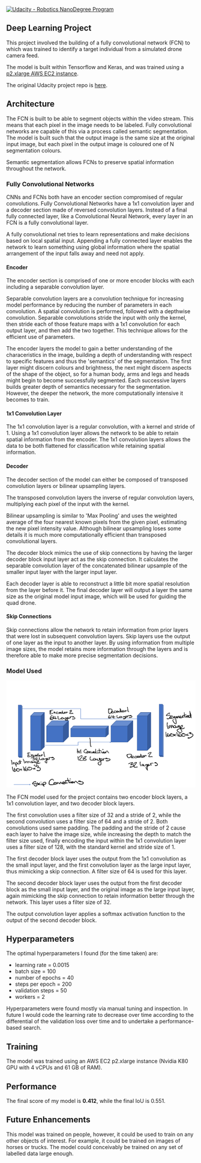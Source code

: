 [![Udacity - Robotics NanoDegree Program](https://s3-us-west-1.amazonaws.com/udacity-robotics/Extra+Images/RoboND_flag.png)](https://www.udacity.com/robotics)

## Deep Learning Project ##

This project involved the building of a fully convolutional network (FCN) to which was trained to identify a target individual from a simulated drone camera feed.

The model is built within Tensorflow and Keras, and was trained using a [p2.xlarge AWS EC2 instance](https://aws.amazon.com/ec2/instance-types/p2/).

The original Udacity project repo is [here](https://github.com/udacity/RoboND-DeepLearning-Project).

## Architecture

The FCN is built to be able to segment objects within the video stream. This means that each pixel in the image needs to be labeled. Fully convolutional networks are capable of this via a process called semantic segmentation. The model is built such that the output image is the same size at the original input image, but each pixel in the output image is coloured one of N segmentation colours.

Semantic segmentation allows FCNs to preserve spatial information throughout the network.

### Fully Convolutional Networks

CNNs and FCNs both have an encoder section compromised of regular convolutions. Fully Convolutional Networks have a 1x1 convolution layer and a decoder section made of reversed convolution layers. Instead of a final fully connected layer, like a Convolutional Neural Network, every layer in an FCN is a fully convolutional layer.

A fully convolutional net tries to learn representations and make decisions based on local spatial input. Appending a fully connected layer enables the network to learn something using global information where the spatial arrangement of the input falls away and need not apply.

#### Encoder

The encoder section is comprised of one or more encoder blocks with each including a separable convolution layer.

Separable convolution layers are a convolution technique for increasing model performance by reducing the number of parameters in each convolution. A spatial convolution is performed, followed with a depthwise convolution. Separable convolutions stride the input with only the kernel, then stride each of those feature maps with a 1x1 convolution for each output layer, and then add the two together. This technique allows for the efficient use of parameters.

The encoder layers the model to gain a better understanding of the characeristics in the image, building a depth of understanding with respect to specific features and thus the 'semantics' of the segmentation. The first layer might discern colours and brightness, the next might discern aspects of the shape of the object, so for a human body, arms and legs and heads might begin to become successfully segmented. Each successive layers builds greater depth of semantics necessary for the segmentation. However, the deeper the network, the more computationally intensive it becomes to train.

#### 1x1 Convolution Layer

The 1x1 convolution layer is a regular convolution, with a kernel and stride of 1. Using a 1x1 convolution layer allows the network to be able to retain spatial information from the encoder. The 1x1 convolution layers allows the data to be both flattened for classification while retaining spatial information.

#### Decoder

The decoder section of the model can either be composed of transposed convolution layers or bilinear upsampling layers.

The transposed convolution layers the inverse of regular convolution layers, multiplying each pixel of the input with the kernel.

Bilinear upsampling is similar to 'Max Pooling' and uses the weighted average of the four nearest known pixels from the given pixel, estimating the new pixel intensity value. Although bilinear upsampling loses some details it is much more computationally efficient than transposed convolutional layers.

The decoder block mimics the use of skip connections by having the larger decoder block input layer act as the skip connection. It calculates the separable convolution layer of the concatenated bilinear upsample of the smaller input layer with the larger input layer.

Each decoder layer is able to reconstruct a little bit more spatial resolution from the layer before it. The final decoder layer will output a layer the same size as the original model input image, which will be used for guiding the quad drone.

#### Skip Connections

Skip connections allow the network to retain information from prior layers that were lost in subsequent convolution layers. Skip layers use the output of one layer as the input to another layer. By using information from multiple image sizes, the model retains more information through the layers and is therefore able to make more precise segmentation decisions.

### Model Used

![architecture used](./images/FCNArch.png)

The FCN model used for the project contains two encoder block layers, a 1x1 convolution layer, and two decoder block layers.

The first convolution uses a filter size of 32 and a stride of 2, while the second convolution uses a filter size of 64 and a stride of 2. Both convolutions used same padding. The padding and the stride of 2 cause each layer to halve the image size, while increasing the depth to match the filter size used, finally encoding the input within the 1x1 convolution layer uses a filter size of 128, with the standard kernel and stride size of 1.

The first decoder block layer uses the output from the 1x1 convolution as the small input layer, and the first convolution layer as the large input layer, thus mimicking a skip connection. A filter size of 64 is used for this layer.

The second decoder block layer uses the output from the first decoder block as the small input layer, and the original image as the large input layer, again mimicking the skip connection to retain information better through the network. This layer uses a filter size of 32.

The output convolution layer applies a softmax activation function to the output of the second decoder block.

## Hyperparameters

The optimal hyperparameters I found (for the time taken) are:

- learning rate = 0.0015
- batch size = 100
- number of epochs = 40
- steps per epoch = 200
- validation steps = 50
- workers = 2

Hyperparameters were found mostly via manual tuning and inspection. In future I would code the learning rate to decrease over time according to the differential of the validation loss over time and to undertake a performance-based search.

## Training

The model was trained using an AWS EC2 p2.xlarge instance (Nvidia K80 GPU with 4 vCPUs and 61 GB of RAM).

## Performance

The final score of my model is **0.412**, while the final IoU is 0.551.


## Future Enhancements

This model was trained on people, however, it could be used to train on any other objects of interest. For example, it could be trained on images of horses or trucks. The model could conceivably be trained on any set of labelled data large enough.
